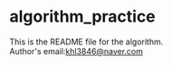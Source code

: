 # algorithm_practice

This is the README file for the algorithm.  
Author's email:khl3846@naver.com

